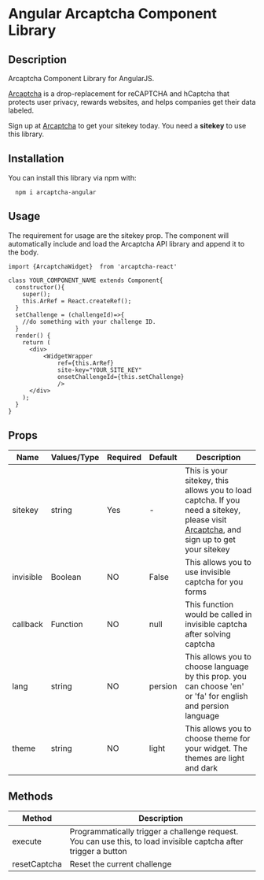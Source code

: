 # Angular Arcaptcha Component Library

## Description
Arcaptcha Component Library for AngularJS.

[Arcaptcha](https://arcaptcha.ir/) is a drop-replacement for reCAPTCHA and hCaptcha that protects user privacy, rewards websites, and helps companies get their data labeled.

Sign up at [Arcaptcha](https://arcaptcha.ir/sign-up) to get your sitekey today. You need a **sitekey** to use this library.

## Installation
You can install this library via npm with:

```
  npm i arcaptcha-angular 
```

## Usage
The requirement for usage are the sitekey prop. The component will automatically include and load the Arcaptcha  API library and append it to the body.

```
import {ArcaptchaWidget}  from 'arcaptcha-react'

class YOUR_COMPONENT_NAME extends Component{
  constructor(){
    super();
    this.ArRef = React.createRef();
  }
  setChallenge = (challengeId)=>{
    //do something with your challenge ID.
  }
  render() {
    return (
      <div>
          <WidgetWrapper
              ref={this.ArRef}
              site-key="YOUR_SITE_KEY"
              onsetChallengeId={this.setChallenge}
              />
      </div>
    );
  }
}
```

## Props

| Name | Values/Type | Required	| Default	 | Description |
|--------|--------|--------|--------|--------|
|    sitekey    |    string   |    Yes   |    -   |    This is your sitekey, this allows you to load captcha. If you need a sitekey, please visit [Arcaptcha](https://arcaptcha.ir/sign-up), and sign up to get your sitekey   |
|    invisible    |    Boolean    |  NO  |  False | This allows you to use invisible captcha for you forms |
|    callback    |    Function    |  NO  |  null  | This function would be called in invisible captcha after solving captcha |  
|    lang    |    string    |  NO  |  persion  | This allows you to choose language by this prop. you can choose 'en' or 'fa' for english and persion language | 
|    theme    |    string    |  NO  |  light  | This allows you to choose theme for your widget. The themes are light and dark  | 


## Methods

| Method | Description |
|--------|--------|
|    execute    |    Programmatically trigger a challenge request. You can use this, to load invisible captcha after trigger a button  |
|    resetCaptcha    |    	Reset the current challenge    |
